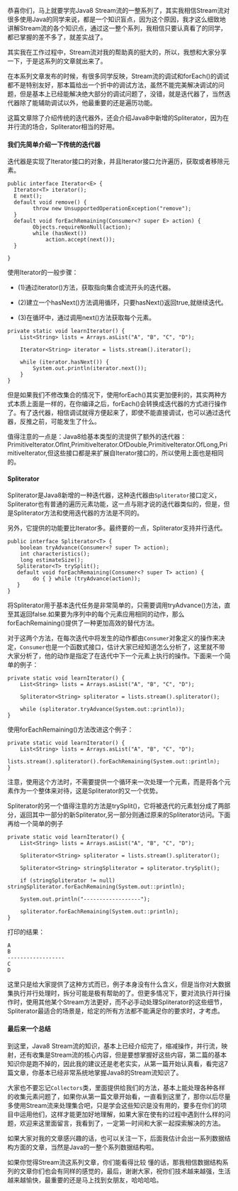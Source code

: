 恭喜你们，马上就要学完Java8 Stream流的一整系列了，其实我相信Stream流对很多使用Java的同学来说，都是一个知识盲点，因为这个原因，我才这么细致地讲解Stream流的各个知识点，通过这一整个系列，我相信只要认真看了的同学，都已掌握的差不多了，就差实战了。

其实我在工作过程中，Stream流对我的帮助真的挺大的，所以，我想和大家分享一下，于是这系列的文章就出来了。

在本系列文章发布的时候，有很多同学反映，Stream流的调试和forEach()的调试都不是特别友好，那本篇给出一个折中的调试方法，虽然不能完美解决调试的问题，但是基本上已经能解决绝大部分的调试问题了，没错，就是迭代器了，当然迭代器除了能辅助调试以外，他最重要的还是遍历功能。

这篇文章除了介绍传统的迭代器外，还会介绍Java8中新增的Spliterator，因为在并行流的场合，Spliterator相当的好用。

#### 我们先简单介绍一下传统的迭代器

迭代器是实现了Iterator接口的对象，并且Iterator接口允许遍历，获取或者移除元素。

```
public interface Iterator<E> {
  Iterator<T> iterator();
  E next();
  default void remove() {
        throw new UnsupportedOperationException("remove");
  }
  default void forEachRemaining(Consumer<? super E> action) {
        Objects.requireNonNull(action);
        while (hasNext())
            action.accept(next());
  }

}
```

使用Iterator的一般步骤：

* (1)通过iterator()方法，获取指向集合或流开头的迭代器。

* (2)建立一个hasNext()方法调用循环，只要hasNext()返回true,就继续迭代。

* (3)在循环中，通过调用next()方法获取每个元素。

```
private static void learnIterator() {
    List<String> lists = Arrays.asList("A", "B", "C", "D");

    Iterator<String> iterator = lists.stream().iterator();

    while (iterator.hasNext()) {
        System.out.println(iterator.next());
    }
}
```

但是如果我们不修改集合的情况下，使用forEach()其实更加便利的，其实两种方式本质上面是一样的，在你编译之后，forEach()会转换成迭代器的方式进行操作了。有了迭代器，相信调试就得方便起来了，即使不能直接调试，也可以通过迭代器，反推之前，可能发生了什么。

值得注意的一点是：Java8给基本类型的流提供了额外的迭代器：PrimitiveIterator.OfInt,PrimitiveIterator.OfDouble,PrimitiveIterator.OfLong,PrimitiveIterator,但这些接口都是来扩展自Iterator接口的，所以使用上面也是相同的。

#### Spliterator

Spliterator是Java8新增的一种迭代器，这种迭代器由`Spliterator`接口定义，Spliterator也有普通的遍历元素功能，这一点与刚才说的迭代器类似的，但是，但是Spliterator方法和使用迭代器的方法是不同的。

另外，它提供的功能要比Iterator多。最终要的一点，Spliterator支持并行迭代。

```
public interface Spliterator<T> {
    boolean tryAdvance(Consumer<? super T> action);
    int characteristics();
    long estimateSize();
   Spliterator<T> trySplit();
   default void forEachRemaining(Consumer<? super T> action) {
        do { } while (tryAdvance(action));
   }
}
```

将Spliterator用于基本迭代任务是非常简单的，只需要调用tryAdvance()方法，直至其返回false.如果要为序列中的每个元素应用相同的动作，那么forEachRemaining()提供了一种更加高效的替代方法。

对于这两个方法，在每次迭代中将发生的动作都由`Consumer`对象定义的操作来决定，`Consumer`也是一个函数式接口，估计大家已经知道怎么分析了，这里就不带大家分析了，他的动作是指定了在迭代中下一个元素上执行的操作。下面来一个简单的例子：

```
private static void learnIterator() {
    List<String> lists = Arrays.asList("A", "B", "C", "D");

    Spliterator<String> spliterator = lists.stream().spliterator();

    while (spliterator.tryAdvance(System.out::println));
}
```

使用forEachRemaining()方法改进这个例子：

```
private static void learnIterator() {
    List<String> lists = Arrays.asList("A", "B", "C", "D");
    lists.stream().spliterator().forEachRemaining(System.out::println);
}
```

注意，使用这个方法时，不需要提供一个循环来一次处理一个元素，而是将各个元素作为一个整体来对待，这是Spliterator的又一个优势。

Spliterator的另一个值得注意的方法是trySplit()，它将被迭代的元素划分成了两部分，返回其中一部分的新Spliterator,另一部分则通过原来的Spliterator访问。下面再给一个简单的例子

```
private static void learnIterator() {
    List<String> lists = Arrays.asList("A", "B", "C", "D");

    Spliterator<String> spliterator = lists.stream().spliterator();

    Spliterator<String> stringSpliterator = spliterator.trySplit();

    if (stringSpliterator != null) stringSpliterator.forEachRemaining(System.out::println);

    System.out.println("------------------");

    spliterator.forEachRemaining(System.out::println);
}
```

打印的结果：

```
A
B
------------------
C
D
```

这里只是给大家提供了这种方式而已，例子本身没有什么含义，但是当你对大数据集执行并行处理时，拆分可能是极有帮助的了。但更多情况下，要对流执行并行操作时，使用其他某个Stream方法更好，而不必手动处理Spliterator的这些细节，Spliterator最适合的场景是，给定的所有方法都不能满足你的要求时，才考虑。

#### 最后来一个总结

到这里，Java8 Stream流的知识，基本上已经介绍完了，缩减操作，并行流，映射，还有收集是Stream流的核心内容，但是要想掌握好这些内容，第二篇的基本知识你是跑不掉的，因此我的建议还是老老实实，从第一篇开始认真看，看完这7篇文章，你基本已经非常系统地掌握Java8的Stream流知识了。

大家也不要忘记`Collectors`类，里面提供给我们的方法，基本上能处理各种各样的收集元素问题了，如果你从第一篇文章开始看，一直看到这里了，那你以后尽量多使用Stream流来处理集合吧，只是学会这些知识是没有用的，要多在你们的项目中运用他们，这样才能更加好地理解，如果大家在使有的过程中遇到什么样的问题，欢迎来这里面留言，我看到了，一定第一时间和大家一起探索解决的方法。

如果大家对我的文章感兴趣的话，也可以关注一下，后面我估计会出一系列数据结构方面的文章，当然是Java的一整个系列数据结构啦。

如果你觉得Stream流这系列文章，你们能看得比较
懂的话，那我相信数据结构系列的文章你们也会有同样的感觉的，最后，谢谢大家，祝你们技术越来越强，生活越来越愉快，最重要的还是马上找到女朋友，哈哈哈哈。

